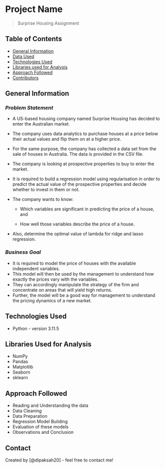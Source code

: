 # Project Name
> Surprise Housing Assignment

## Table of Contents
* [General Information](#general-information)
* [Data Used](#data-used)
* [Technologies Used](#technologies-used)
* [Libraries used for Analysis](#libraries-used-for-analysis)
* [Approach Followed](#approach-followed)
* [Contributors](#contributors)


## General Information
### *Problem Statement*

- A US-based housing company named Surprise Housing has decided to enter the Australian market. 
- The company uses data analytics to purchase houses at a price below their actual values and flip them on at a higher price. 
- For the same purpose, the company has collected a data set from the sale of houses in Australia. The data is provided in the CSV file. 
- The company is looking at prospective properties to buy to enter the market. 
- It is required to build a regression model using regularisation in order to predict the actual value of the prospective properties and decide whether to invest in them or not.
- The company wants to know:

   - Which variables are significant in predicting the price of a house, and

   - How well those variables describe the price of a house.

- Also, determine the optimal value of lambda for ridge and lasso regression.

### *Business Goal*

 - It is required to model the price of houses with the available independent variables. 
 - This model will then be used by the management to understand how exactly the prices vary with the variables. 
 - They can accordingly manipulate the strategy of the firm and concentrate on areas that will yield high returns. 
 - Further, the model will be a good way for management to understand the pricing dynamics of a new market.


## Technologies Used
- Python - version 3.11.5

## Libraries Used for Analysis
- NumPy
- Pandas
- Matplotlib
- Seaborn
- sklearn

## Approach Followed
- Reading and Understanding the data
- Data Cleaning
- Data Preparation
- Regression Model Building 
- Evaluation of these models
- Observations and Conclusion

## Contact
Created by [@dipaksah20] - feel free to contact me!


 